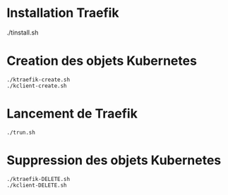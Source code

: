 # Installation Traefik
./tinstall.sh

# Creation des objets Kubernetes 

```
./ktraefik-create.sh
./kclient-create.sh
```
# Lancement de Traefik

```
./trun.sh
```
# Suppression des objets Kubernetes

```
./ktraefik-DELETE.sh
./kclient-DELETE.sh
```

